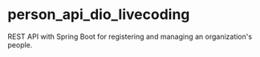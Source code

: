 # person_api_dio_livecoding
REST API with Spring Boot for registering and managing an organization's people.
